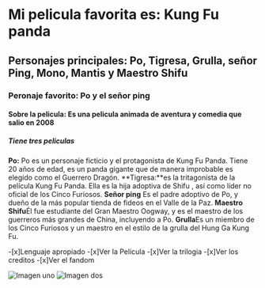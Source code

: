 # Mi pelicula favorita es: Kung Fu panda
## Personajes principales: Po, Tigresa, Grulla, señor Ping, Mono, Mantis y Maestro Shifu
### Peronaje favorito: Po y el señor ping
#### Sobre la pelicula: Es una pelicula animada de aventura y comedia que salio en 2008
##### Tiene tres peliculas 
 

 **Po:** Po es un personaje ficticio y el protagonista de Kung Fu Panda. Tiene 20 años de edad, es un panda gigante que de manera improbable es elegido como el Guerrero Dragón.
 **Tigresa:**es la tritagonista de la película Kung Fu Panda. Ella es la hija adoptiva de Shifu , así como líder no oficial de los Cinco Furiosos.
 **Señor ping** Es el padre adoptivo de Po, y dueño de la más popular tienda de fideos en el Valle de la Paz.
 **Maestro Shifu**Él fue estudiante del Gran Maestro Oogway, y es el maestro de los guerreros más grandes de China, incluyendo a Po.
 **Grulla**Es un miembro de los Cinco Furiosos y un maestro en el estilo de la grulla del Hung Ga Kung Fu.

 -[x]Lenguaje apropiado
 -[x]Ver la Pelicula
 -[x]Ver la trilogia
 -[x]Ver los creditos
 -[x]Ver el fandom

![Imagen uno](https://es.web.img2.acsta.net/r_654_368/newsv7/15/04/16/11/03/061908.png)
![Imagen dos](https://encrypted-tbn0.gstatic.com/images?q=tbn:ANd9GcRhFsRkUFs7Ywpk2nXEj7f687FhcTuTnrprxg&usqp=CAU)